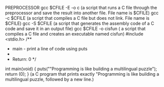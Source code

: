 PREPROCESSOR
gcc $CFILE -E -o c (a script that runs a C file through the preprocessor and save the result into another file. File name is $CFILE)
gcc -c $CFILE (a script that compiles a C file but does not link. File name is $CFILE)
gcc -S $CFILE  (a script that generates the assembly code of a C code and save it in an output file)
gcc $CFILE -o cisfun ( a script that compiles a C file and creates an executable named cisfun)
#include <stdio.h> 
/**
 * main - print a line of code using puts 
 * 
 * Return: 0 
*/

int main(void)
{
	puts("\"Programming is like building a multilingual puzzle");
	return (0);
} (a C program that prints exactly "Programming is like building a multilingual puzzle, followed by a new line.)
